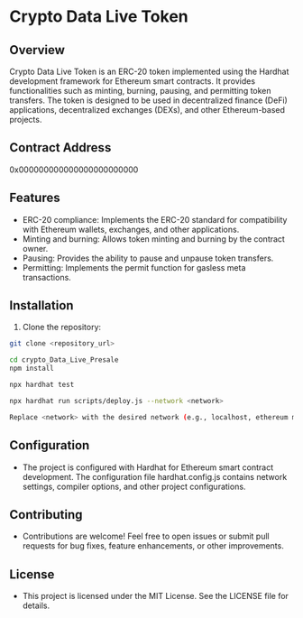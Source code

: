 # Crypto Data Live Token

## Overview

Crypto Data Live Token is an ERC-20 token implemented using the Hardhat development framework for Ethereum smart contracts. It provides functionalities such as minting, burning, pausing, and permitting token transfers. The token is designed to be used in decentralized finance (DeFi) applications, decentralized exchanges (DEXs), and other Ethereum-based projects.

## Contract Address

0x000000000000000000000000

## Features

- ERC-20 compliance: Implements the ERC-20 standard for compatibility with Ethereum wallets, exchanges, and other applications.
- Minting and burning: Allows token minting and burning by the contract owner.
- Pausing: Provides the ability to pause and unpause token transfers.
- Permitting: Implements the permit function for gasless meta transactions.

## Installation

1. Clone the repository:

```bash
git clone <repository_url>

cd crypto_Data_Live_Presale
npm install

npx hardhat test

npx hardhat run scripts/deploy.js --network <network>

Replace <network> with the desired network (e.g., localhost, ethereum mainnet).
```

## Configuration

- The project is configured with Hardhat for Ethereum smart contract development. The configuration file hardhat.config.js contains network settings, compiler options, and other project configurations.

## Contributing

- Contributions are welcome! Feel free to open issues or submit pull requests for bug fixes, feature enhancements, or other improvements.

## License

- This project is licensed under the MIT License. See the LICENSE file for details.
